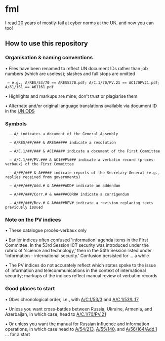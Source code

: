 # fml
I read 20 years of mostly-fail at cyber norms at the UN, and now you can too!
## How to use this repository
### Organisation & naming conventions

 • Files have been renamed to reflect UN document IDs rather than job numbers (which are useless); slashes and full stops are omitted
      
     – e.g., A/RES/53/70 == ARES5370.pdf; A/C.1/70/PV.21 == AC170PV21.pdf; A/61/161 == A61161.pdf
      
 • Highlights and markups are mine; don't trust or plagiarise them
 
 • Alternate and/or original language translations available via document ID in the [UN ODS](https://documents.un.org)
     
### Symbols
  
      – A/ indicates a document of the General Assembly 
      
      – A/RES/##/### & ARES##### indicate a resolution 
      
      – A/C.1/##/### & AC1##### indicate a document of the First Committee 
      
      – A/C.1/##/PV.### & AC1##PV### indicate a verbatim record (procès-verbaux) of the First Committee 
      
      – A/##/### & A##### indicate reports of the Secretary-General (e.g., replies received from governments) 
      
      – A/##/###/Add.# & A#####ADD# indicate an addendum 
      
      – A/##/###/Corr.# & A#####CORR# indicate a corrigendum 
      
      – A/##/###/Rev.# & A#####REV# indicate a revision replacing texts previously issued 

      
### Note on the PV indices

   • These catalogue procès-verbaux only
      
   • Earlier indices often confused 'information' agenda items in the First Committee. In the 53rd Session ICT security was introduced under the rubric of 'science and technology,' then in the 54th Session listed under 'information – international security.' Confusion persisted for ... a while
   
   • The PV indices do not accurately reflect which states spoke to the issue of information and telecommunications in the context of international security; markups of the indices reflect manual review of verbatim records

### Good places to start

• Obvs chronological order, i.e., with [A/C.1/53/3](https://github.com/marasawr/fml/blob/f61f787a119c25c584f73f3e9884e03ca50b5818/session53/AC1533.pdf) and [A/C.1/53/L.17](https://github.com/marasawr/fml/blob/f61f787a119c25c584f73f3e9884e03ca50b5818/session53/AC153L17.pdf)
  
• Unless you want cross-battles between Russia, Ukraine, Armenia, and Azerbaijan, in which case, head to [A/C.1/70/PV.21](https://github.com/marasawr/fml/blob/f61f787a119c25c584f73f3e9884e03ca50b5818/session70/AC170PV21.pdf)

• Or unless you want the manual for Russian influence and information operations, in which case head to [A/54/213](https://github.com/marasawr/fml/blob/f61f787a119c25c584f73f3e9884e03ca50b5818/session54/A54213.pdf), [A/55/140](https://github.com/marasawr/fml/blob/f61f787a119c25c584f73f3e9884e03ca50b5818/session55/A55140.pdf), and [A/56/164/Add.1](https://github.com/marasawr/fml/blob/f61f787a119c25c584f73f3e9884e03ca50b5818/session56/A56164ADD1.pdf) ... for a start
